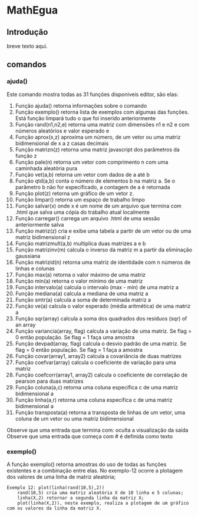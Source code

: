 # MathEgua

## Introdução
breve texto aqui.

## comandos

### ajuda()
Este comando mostra todas as 31 funções disponiveis editor, são elas: 

1. Função ajuda() retorna informações sobre o comando 
2. Função exemplo() retorna lista de exemplos com algumas das funções. Está função limpará tudo o que foi inserido anteriormente
3. Função rand(n1,n2,e) retorna uma matriz com dimensões n1 e n2 e com números aleatórios e valor esperado e
4. Função aprox(x,z) aproxima um número, de um vetor ou uma matriz bidimensional de x a z casas decimais
5. Função matrizn(z) retorna uma matriz javascript dos parâmetros da função z
6. Função pale(n) retorna um vetor com comprimento n com uma caminhada aleatória pura
7. Função vet(a,b) retorna um vetor com dados de a até b
8. Função qtd(a,b) conta o número de elementos b na matriz a. Se o parâmetro b não for especificado, a contagem de a é retornada
9. Função plot(z) retorna um gráfico de um vetor z.
10. Função limpar() retorna um espaço de trabalho limpo
11. Função salvar(x) onde x é um nome de um arquivo que termina com .html que salva uma cópia do trabalho atual localmente
12. Função carregar() carrega um arquivo .html de uma sessão anteriormente salva
13. Função matriz(z) cria e exibe uma tabela a partir de um vetor ou de uma matriz bidimensional z
14. Função matrizmult(a,b) multiplica duas matrizes a e b
15. Função matrizinv(m) calcula o inverso da matriz m a partir da eliminação gaussiana
16. Função matrizid(n) retorna uma matriz de identidade com n números de linhas e colunas
17. Função max(a) retorna o valor máximo de uma matriz
18. Função min(a) retorna o valor mínimo de uma matriz
19. Função intervalo(a) calcula o intervalo (max - min) de uma matriz a
20. Função mediana(a) calcula a mediana de uma matriz a
21. Função smtr(a) calcula a soma de determinada matriz a
22. Função ve(a) calcula o valor esperado (média aritmética) de uma matriz a
23. Função sqr(array) calcula a soma dos quadrados dos resíduos (sqr) of an array
24. Função variancia(array, flag) calcula a variação de uma matriz. Se flag = 0 então população. Se flag = 1 faça uma amostra
25. Função devpad(array, flag) calcula o desvio padrão de uma matriz. Se flag = 0 então população. Se flag = 1 faça a amostra
26. Função covar(array1, array2) calcula a covariância de duas matrizes
27. Função coefvar(array) calcula o coeficiente de variação para uma matriz
28. Função coefcorr(array1, array2) calcula o coeficiente de correlação de pearson para duas matrizes
29. Função coluna(a,c) retorna uma coluna específica c de uma matriz bidimensional a
30. Função linha(a,r) retorna uma coluna específica c de uma matriz bidimensional a
31. Função transposta(a) retorna a transposta de linhas de um vetor, uma coluna de um vetor ou uma matriz bidimensional


Observe que uma entrada que termina com: oculta a visualização da saída
Observe que uma entrada que começa com # é definida como texto 


### exemplo()
A função exemplo() retorna amostras do uso de todas as funções existentes e a combinação entre elas. No exemplo-12 ocorre a plotagem dos valores de uma linha de matriz aleatória;
    
    Exemplo 12: plot(linha(rand(10,5),2))
        rand(10,5) cria uma matriz aleatória X de 10 linha e 5 colunas;
        linha(X,2) retornar a segunda linha da matriz X;
        plot(linha(X,2)), neste exemplo, realiza a plotagem de um gráfico com os valores da linha da matriz X.


